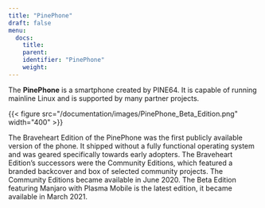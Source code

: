 ```yaml
---
title: "PinePhone"
draft: false
menu:
  docs:
    title:
    parent:
    identifier: "PinePhone"
    weight: 
---
```


The **PinePhone** is a smartphone created by PINE64. It is capable of running mainline Linux and is supported by many partner projects.

{{< figure src="/documentation/images/PinePhone_Beta_Edition.png" width="400" >}}

The Braveheart Edition of the PinePhone was the first publicly available version of the phone. It shipped without a fully functional operating system and was geared specifically towards early adopters. The Braveheart Edition’s successors were the Community Editions, which featured a branded backcover and box of selected community projects. The Community Editions became available in June 2020. The Beta Edition featuring Manjaro with Plasma Mobile is the latest edition, it became available in March 2021.
